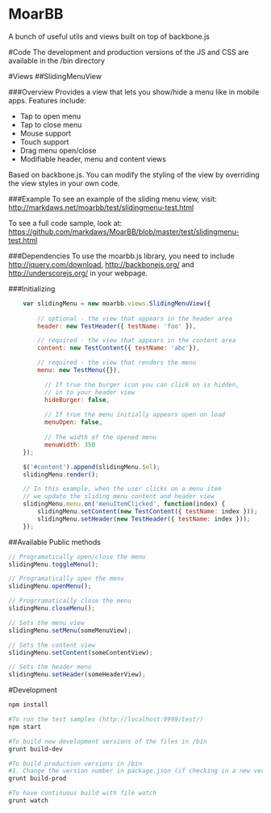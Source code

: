 MoarBB
======

A bunch of useful utils and views built on top of backbone.js

#Code
The development and production versions of the JS and CSS are available in the /bin directory

#Views
##SlidingMenuView

###Overview
Provides a view that lets you show/hide a menu like in mobile apps.  Features include:
 - Tap to open menu
 - Tap to close menu
 - Mouse support
 - Touch support
 - Drag menu open/close
 - Modifiable header, menu and content views

Based on backbone.js.  You can modify the styling of the view by overriding the view styles in your own code.

###Example
To see an example of the sliding menu view, visit: http://markdaws.net/moarbb/test/slidingmenu-test.html

To see a full code sample, look at: https://github.com/markdaws/MoarBB/blob/master/test/slidingmenu-test.html

###Dependencies
To use the moarbb.js library, you need to include http://jquery.com/download, http://backbonejs.org/ and http://underscorejs.org/ in your webpage.

###Initializing
```javascript
    var slidingMenu = new moarbb.views.SlidingMenuView({
    
        // optional - the view that appears in the header area
        header: new TestHeader({ testName: 'foo' }),

        // required - the view that appears in the content area
        content: new TestContent({ testName: 'abc'}),

        // required - the view that renders the menu
        menu: new TestMenu({}),

	      // If true the burger icon you can click on is hidden,                                                                    // then it is up to you to build the open/close dynamics
	      // in to your header view
	      hideBurger: false,
	      
	      // If true the menu initially appears open on load
	      menuOpen: false,
	      
	      // The width of the opened menu
	      menuWidth: 350
    });

    $('#content').append(slidingMenu.$el);
    slidingMenu.render();

    // In this example, when the user clicks on a menu item
    // we update the sliding menu content and header view
    slidingMenu.menu.on('menuItemClicked', function(index) {
        slidingMenu.setContent(new TestContent({ testName: index }));
        slidingMenu.setHeader(new TestHeader({ testName: index }));
    });

```

##Available Public methods
```javascript
// Programatically open/close the menu
slidingMenu.toggleMenu();

// Programatically open the menu
slidingMenu.openMenu();

// Progrramatically close the menu
slidingMenu.closeMenu();

// Sets the menu view
slidingMenu.setMenu(someMenuView);

// Sets the content view
slidingMenu.setContent(someContentView);

// Sets the header menu
slidingMenu.setHeader(someHeaderView);
```

#Development
```bash
npm install

#To run the test samples (http://localhost:9999/test/)
npm start

#To build new development versions of the files in /bin
grunt build-dev

#To build production versions in /bin 
#1. Change the version number in package.json (if checking in a new version)
grunt build-prod

#To have continuous build with file watch
grunt watch
```
